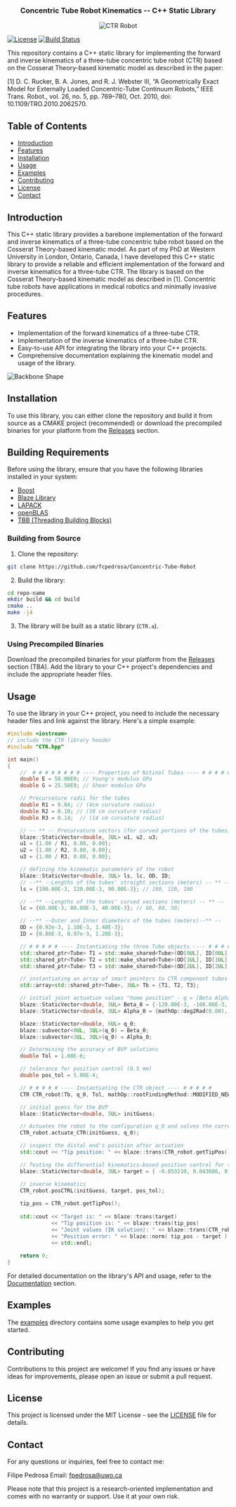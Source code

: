 <div align="center">

### Concentric Tube Robot Kinematics -- C++ Static Library

![CTR Robot](https://github.com/fcpedrosa/Concentric-Tube-Robot/images/CTR_Assembly.png)

</div>


[![License](https://img.shields.io/badge/license-MIT-blue.svg)](https://github.com/fcpedrosa/Concentric-Tube-Robot/blob/main/LICENSE)
[![Build Status](https://travis-ci.com/yourusername/repo-name.svg?branch=main)](https://github.com/fcpedrosa/Concentric-Tube-Robot)

This repository contains a C++ static library for implementing the forward and inverse kinematics of a three-tube concentric tube robot (CTR) based on the Cosserat Theory-based kinematic model as described in the paper:

[1] D. C. Rucker, B. A. Jones, and R. J. Webster III, “A Geometrically Exact Model for Externally Loaded Concentric-Tube Continuum Robots,” IEEE Trans. Robot., vol. 26, no. 5, pp. 769–780, Oct. 2010, doi: 10.1109/TRO.2010.2062570.

## Table of Contents

- [Introduction](#introduction)
- [Features](#features)
- [Installation](#installation)
- [Usage](#usage)
- [Examples](#examples)
- [Contributing](#contributing)
- [License](#license)
- [Contact](#contact)

## Introduction

This C++ static library provides a barebone implementation of the forward and inverse kinematics of a three-tube concentric tube robot based on the Cosserat Theory-based kinematic model. As part of my PhD at Western University in London, Ontario, Canada, I have developed this C++ static library to provide a reliable and efficient implementation of the forward and inverse kinematics for a three-tube CTR. The library is based on the Cosserat Theory-based kinematic model as described in [1]. Concentric tube robots have applications in medical robotics and minimally invasive procedures.

## Features

- Implementation of the forward kinematics of a three-tube CTR.
- Implementation of the inverse kinematics of a three-tube CTR.
- Easy-to-use API for integrating the library into your C++ projects.
- Comprehensive documentation explaining the kinematic model and usage of the library.

![Backbone Shape](https://github.com/fcpedrosa/Concentric-Tube-Robot/images/Backbone.png)

## Installation

To use this library, you can either clone the repository and build it from source as a CMAKE project (recommended) or download the precompiled binaries for your platform from the [Releases](https://github.com/fcpedrosa/Concentric-Tube-Robot/releases) section.

## Building Requirements

Before using the library, ensure that you have the following libraries installed in your system:

* [Boost](https://www.boost.org/)
* [Blaze Library](https://bitbucket.org/blaze-lib/blaze/src/master/)
* [LAPACK](http://www.netlib.org/lapack/)
* [openBLAS](https://www.openblas.net/)
* [TBB (Threading Building Blocks)](https://www.threadingbuildingblocks.org/)

### Building from Source

1. Clone the repository:

```bash
git clone https://github.com/fcpedrosa/Concentric-Tube-Robot
```

2. Build the library:

```bash
cd repo-name
mkdir build && cd build
cmake ..
make -j4
```

3. The library will be built as a static library (`CTR.a`).

### Using Precompiled Binaries

Download the precompiled binaries for your platform from the [Releases](https://github.com/fcpedrosa/Concentric-Tube-Robot/releases) section (TBA). Add the library to your C++ project's dependencies and include the appropriate header files.

## Usage

To use the library in your C++ project, you need to include the necessary header files and link against the library. Here's a simple example:

```cpp
#include <iostream>
// include the CTR library header
#include "CTR.hpp"

int main()
{	
	//  # # # # # # # # ---- Properties of Nitinol Tubes ---- # # # # # # # #
	double E = 58.00E9; // Young's modulus GPa
	double G = 25.50E9; // Shear modulus GPa

	// Precurvature radii for the tubes
	double R1 = 0.04; // (4cm curvature radius)
	double R2 = 0.10; // (10 cm curvature radius)
	double R3 = 0.14;  // (14 cm curvature radius)

	// -- ** -- Precurvature vectors (for curved portions of the tubes) -- ** -- [u_x* u_y* 0]
	blaze::StaticVector<double, 3UL> u1, u2, u3;
	u1 = {1.00 / R1, 0.00, 0.00};
	u2 = {1.00 / R2, 0.00, 0.00};
	u3 = {1.00 / R3, 0.00, 0.00};

    // defining the kinematic parameters of the robot
	blaze::StaticVector<double, 3UL> ls, lc, OD, ID;
	// --** --Lengths of the tubes' straight sections (meters) -- ** --
	ls = {190.00E-3, 120.00E-3, 90.00E-3}; // 190, 120, 100

	// --** --Lengths of the tubes' curved sections (meters) -- ** --
	lc = {60.00E-3, 80.00E-3, 40.00E-3}; // 60, 80, 50;

	// --** --Outer and Inner diameters of the tubes (meters)--** --
	OD = {0.92e-3, 1.10E-3, 1.40E-3};
	ID = {0.80E-3, 0.97e-3, 1.20E-3};

	// # # # # # ---- Instantiating the three Tube objects ---- # # # # #
	std::shared_ptr<Tube> T1 = std::make_shared<Tube>(OD[0UL], ID[0UL], E, G, ls[0UL], lc[0UL], u1); // innermost tube
	std::shared_ptr<Tube> T2 = std::make_shared<Tube>(OD[1UL], ID[1UL], E, G, ls[1UL], lc[1UL], u2); // intermediate tube
	std::shared_ptr<Tube> T3 = std::make_shared<Tube>(OD[2UL], ID[2UL], E, G, ls[2UL], lc[2UL], u3); // outermost tube

	// instantiating an array of smart pointers to CTR component tubes
	std::array<std::shared_ptr<Tube>, 3UL> Tb = {T1, T2, T3};

	// initial joint actuation values "home position" - q = [Beta Alpha]
	blaze::StaticVector<double, 3UL> Beta_0 = {-120.00E-3, -100.00E-3, -80.00E-3}; // 130, 100, 50 | 130, 100, 
	blaze::StaticVector<double, 3UL> Alpha_0 = {mathOp::deg2Rad(0.00), mathOp::deg2Rad(0.00), mathOp::deg2Rad(0.00)};

	blaze::StaticVector<double, 6UL> q_0;
	blaze::subvector<0UL, 3UL>(q_0) = Beta_0;
	blaze::subvector<3UL, 3UL>(q_0) = Alpha_0;

	// Determining the accuracy of BVP solutions
	double Tol = 1.00E-6;

	// tolerance for position control (0.5 mm)
	double pos_tol = 5.00E-4;

	// # # # # # ---- Instantiating the CTR object ---- # # # # #
	CTR CTR_robot(Tb, q_0, Tol, mathOp::rootFindingMethod::MODIFIED_NEWTON_RAPHSON);

	// initial guess for the BVP
	blaze::StaticVector<double, 5UL> initGuess;

	// Actuates the robot to the configuration q_0 and solves the corresponding FK problem
	CTR_robot.actuate_CTR(initGuess, q_0);

    // inspect the distal end's position after actuation
    std::cout << "Tip position: " << blaze::trans(CTR_robot.getTipPos()) << std::endl;	

	// Testing the differential kinematics-based position control for the CTR
	blaze::StaticVector<double, 3UL> target = { -0.053210, 0.043606, 0.179527 }, tip_pos;

	// inverse kinematics
	CTR_robot.posCTRL(initGuess, target, pos_tol);
	
	tip_pos = CTR_robot.getTipPos();
	
	std::cout << "Target is: " << blaze::trans(target) 
			  << "Tip position is: " << blaze::trans(tip_pos) 
			  << "Joint values (IK solution): " << blaze::trans(CTR_robot.getConfiguration()) 
			  << "Position error: " << blaze::norm( tip_pos - target ) 
			  << std::endl;
	
	return 0;
}
```

For detailed documentation on the library's API and usage, refer to the [Documentation](https://github.com/fcpedrosa/Concentric-Tube-Robot/blob/main/docs/README.md) section.

## Examples

The [examples](https://github.com/fcpedrosa/Concentric-Tube-Robot/tree/main/examples) directory contains some usage examples to help you get started.

## Contributing

Contributions to this project are welcome! If you find any issues or have ideas for improvements, please open an issue or submit a pull request.

## License

This project is licensed under the MIT License - see the [LICENSE](https://github.com/fcpedrosa/Concentric-Tube-Robot/blob/main/LICENSE) file for details.

## Contact

For any questions or inquiries, feel free to contact me:

Filipe Pedrosa
Email: fpedrosa@uwo.ca

Please note that this project is a research-oriented implementation and comes with no warranty or support. Use it at your own risk.